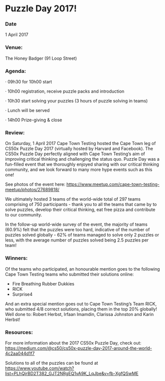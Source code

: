 # Puzzle Day 2017!

### Date
1 April 2017

### Venue: 
The Honey Badger (91 Loop Street)
 
### Agenda:
·  09h30 for  10h00 start

·  10h00 registration, receive puzzle packs and introduction

·  10h30 start solving your puzzles (3 hours of puzzle solving in teams)

·  Lunch will be served

·  14h00 Prize-giving & close

### Review:

On Saturday, 1 April 2017 Cape Town Testing hosted the Cape Town leg of CS50x Puzzle Day 2017 (virtually hosted by Harvard and Facebook). The CS50x Puzzle Day perfectly aligned with Cape Town Testing’s aim of improving critical thinking and challenging the status quo. Puzzle Day was a fun-filled event that we thoroughly enjoyed sharing with our critical thinking community, and we look forward to many more hype events such as this one!

See photos of the event here: https://www.meetup.com/cape-town-testing-meetup/photos/27689818/

We ultimately hosted 3 teams of the world-wide total of 297 teams comprising of 750 participants - thank you to all the teams that came by to solve puzzles, develop their critical thinking, eat free pizza and contribute to our community.

In the follow-up world-wide survey of the event, the majority of teams (60.9%) felt that the puzzles were too hard, indicative of the number of puzzles solved globally - 62% of teams managed to solve only 2 puzzles or less, with the average number of puzzles solved being 2.5 puzzles per team!

### Winners:

Of the teams who participated, an honourable mention goes to the following Cape Town Testing teams who submitted their solutions online:

- Fire Breathing Rubber Dukkies
- RICK
- Surprise4

And an extra special mention goes out to Cape Town Testing’s Team RICK, who submitted 4/8 correct solutions, placing them in the top 20% globally! Well done to: Robert Herbst, Irfaan Imamdin, Clarissa Johnston and Karin Herbst!

### Resources:

For more information about the 2017 CS50x Puzzle Day, check out: https://medium.com/@cs50/cs50x-puzzle-day-2017-around-the-world-4c2aa044d1f7

Solutions to all of the puzzles can be found at https://www.youtube.com/watch?list=PLhQjrBD2T382_GJT2NRgEQ1vA9K_LqJbe&v=fb-XgfQSwME



